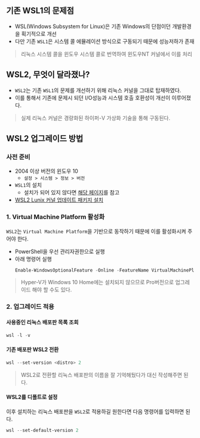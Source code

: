기존 WSL1의 문제점
---

- WSL(Windows Subsystem for Linux)은 기존 Windows의 단점이던 개발환경을 획기적으로 개선
- 다만 기존 `WSL1`은 시스템 콜 에뮬레이션 방식으로 구동되기 때문에 성능저하가 존재

> 리눅스 시스템 콜을 윈도우 시스템 콜로 번역하여 윈도우NT 커널에서 이를 처리

WSL2, 무엇이 달라졌나?
---

- `WSL2`는 기존 `WSL1`의 문제를 개선하기 위해 리눅스 커널을 그대로 탑재하였다.
- 이를 통해서 기존에 문제시 되던 I/O성능과 시스템 호출 호환성이 개선이 이루어졌다.

> 실제 리눅스 커널은 경량화된 하이퍼-V 가상화 기술을 통해 구동된다.

WSL2 업그레이드 방법
---

### 사전 준비

- 2004 이상 버전의 윈도우 10
  - `설정 > 시스템 > 정보 > 버전`
- `WSL1`의 설치
  - 설치가 되어 있지 않다면 [해당 페이지](linux/wsl/installation.md)를 참고
- [WSL2 Lunix 커널 업데이트 패키지 설치](https://docs.microsoft.com/ko-kr/windows/wsl/wsl2-kernel)

### 1. Virtual Machine Platform 활성화

`WSL2`는 `Virtual Machine Platform`을 기반으로 동작하기 때문에 이를 활성화시켜 주어야 한다.

- PowerShell을 우선 관리자권한으로 실행
- 아래 명령어 실행
  ```powershell
  Enable-WindowsOptionalFeature -Online -FeatureName VirtualMachinePlatform
  ```

> Hyper-V가 Windows 10 Home에는 설치되지 않으므로 Pro버전으로 업그레이드 해야 할 수도 있다.

### 2. 업그레이드 적용

#### 사용중인 리눅스 배포판 목록 조회

```powershell
wsl -l -v
```

#### 기존 배포판 WSL2 전환

```powershell
wsl --set-version <distro> 2
```
> WSL2로 전환할 리눅스 배포판의 이름을 잘 기억해뒀다가 <distro> 대신 작성해주면 된다.

#### WSL2를 디폴트로 설정

이후 설치하는 리눅스 배포판을 `WSL2`로 적용하길 원한다면 다음 명령어를 입력하면 된다.

```powershell
wsl --set-default-version 2
```
